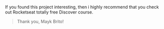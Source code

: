 If you found this project interesting, then i highly recommend that you check out
Rocketseat totally free Discover course.

> Thank you, Mayk Brito!
